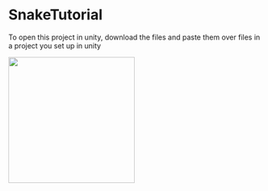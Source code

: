 # SnakeTutorial
To open this project in unity, download the files and paste them over files in a project you set up in unity

<img src="https://i.imgur.com/rowoFKD.png" width="250">
